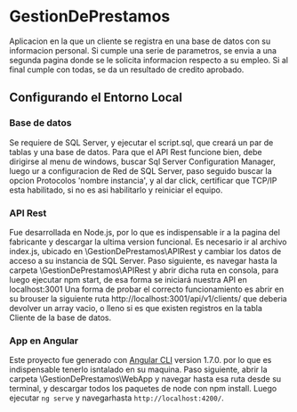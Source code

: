 # GestionDePrestamos

Aplicacion en la que un cliente se registra en una base de datos con su informacion personal. Si cumple una serie de parametros, se envia a una segunda pagina donde se le solicita informacion respecto a su empleo. Si al final cumple con todas, se da un resultado de credito aprobado.

## Configurando el Entorno Local

### Base de datos
Se requiere de SQL Server, y ejecutar el script.sql, que creará un par de tablas y una base de datos.
Para que el API Rest funcione bien, debe dirigirse al menu de windows, buscar Sql Server Configuration Manager, luego ur a configuracion de Red de SQL Server, paso seguido buscar la opcion Protocolos 'nombre instancia', y al dar click, certificar que TCP/IP esta habilitado, si no es asi habilitarlo y reiniciar el equipo.

### API Rest
Fue desarrollada en Node.js, por lo que es indispensable ir a la pagina del fabricante y descargar la ultima version funcional. 
Es necesario ir al archivo index.js, ubicado en \GestionDePrestamos\APIRest y cambiar los datos de acceso a su instancia de SQL Server.
Paso siguiente, es navegar hasta la carpeta \GestionDePrestamos\APIRest y abrir dicha ruta en consola, para luego ejecutar npm start, de esa forma se iniciará nuestra API en localhost:3001
Una forma de probar el correcto funcionamiento es abrir en su brouser la siguiente ruta http://localhost:3001/api/v1/clients/ que deberia devolver un array vacio, o lleno si es que existen registros en la tabla Cliente de la base de datos.

### App en Angular
Este proyecto fue generado con [Angular CLI](https://github.com/angular/angular-cli) version 1.7.0. por lo que es indispensable tenerlo isntalado en su maquina.
Paso siguiente, abrir la carpeta \GestionDePrestamos\WebApp y navegar hasta esa ruta desde su terminal, y descargar todos los paquetes de node con npm install.
Luego ejecutar `ng serve` y navegarhasta `http://localhost:4200/`. 
